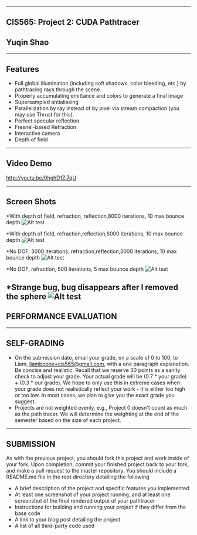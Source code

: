 -------------------------------------------------------------------------------
CIS565: Project 2: CUDA Pathtracer
-------------------------------------------------------------------------------
Yuqin Shao
-------------------------------------------------------------------------------

-------------------------------------------------------------------------------
Features
-------------------------------------------------------------------------------
* Full global illumination (including soft shadows, color bleeding, etc.) by pathtracing rays through the scene. 
* Properly accumulating emittance and colors to generate a final image
* Supersampled antialiasing
* Parallelization by ray instead of by pixel via stream compaction (you may use Thrust for this).
* Perfect specular reflection
* Fresnel-based Refraction
* Interactive camera
* Depth of field

------------------------------------------------------------------------------
Video Demo 
-------------------------------------------------------------------------------
http://youtu.be/0hghD1Zi7qU

-------------------------------------------------------------------------------
Screen Shots
-------------------------------------------------------------------------------
*With depth of field, refraction, reflection,8000 iterations, 10 max bounce depth
![Alt test](/renders/8000.DOF.bmp "")

*With depth of field, refraction,reflection,6000 iterations, 10 max bounce depth
![Alt test](/renders/pathTracer.DOF2.6000.bmp " ")

*No DOF, 3000 iterations, refraction,reflection,3000 iterations, 10 max bounce depth
![Alt test](/renders/pathTracer.refraction.10.3000.bmp " ")

*No DOF, refraction, 500 iterations, 5 max bounce depth
![Alt test](/renders/pathTracer.refraction.5.500.bmp " ")

*Strange bug, bug disappears after I removed the sphere
![Alt test](/renders/FirstImage.JPG "")
-------------------------------------------------------------------------------
PERFORMANCE EVALUATION
-------------------------------------------------------------------------------


-------------------------------------------------------------------------------
SELF-GRADING
-------------------------------------------------------------------------------
* On the submission date, email your grade, on a scale of 0 to 100, to Liam, liamboone+cis565@gmail.com, with a one paragraph explanation.  Be concise and realistic.  Recall that we reserve 30 points as a sanity check to adjust your grade.  Your actual grade will be (0.7 * your grade) + (0.3 * our grade).  We hope to only use this in extreme cases when your grade does not realistically reflect your work - it is either too high or too low.  In most cases, we plan to give you the exact grade you suggest.
* Projects are not weighted evenly, e.g., Project 0 doesn't count as much as the path tracer.  We will determine the weighting at the end of the semester based on the size of each project.

-------------------------------------------------------------------------------
SUBMISSION
-------------------------------------------------------------------------------
As with the previous project, you should fork this project and work inside of your fork. Upon completion, commit your finished project back to your fork, and make a pull request to the master repository.
You should include a README.md file in the root directory detailing the following

* A brief description of the project and specific features you implemented
* At least one screenshot of your project running, and at least one screenshot of the final rendered output of your pathtracer
* Instructions for building and running your project if they differ from the base code
* A link to your blog post detailing the project
* A list of all third-party code used

